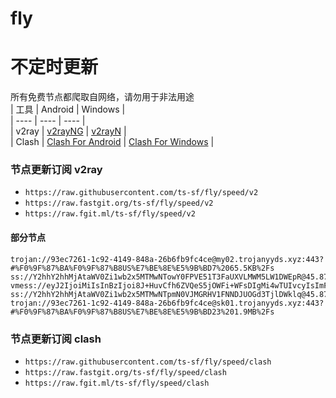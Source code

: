 # fly
# 不定时更新
所有免费节点都爬取自网络，请勿用于非法用途  
|  工具  | Android  | Windows  |  
|  ----  | ----   | ----  |  
| v2ray  | [v2rayNG](https://github.com/2dust/v2rayNG/releases) | [v2rayN](https://github.com/2dust/v2rayN/releases) |  
| Clash  | [Clash For Android](https://github.com/Kr328/ClashForAndroid/releases) | [Clash For Windows](https://github.com/Fndroid/clash_for_windows_pkg/releases) | 
  
### 节点更新订阅  v2ray
- `https://raw.githubusercontent.com/ts-sf/fly/speed/v2`  
- `https://raw.fastgit.org/ts-sf/fly/speed/v2`  
- `https://raw.fgit.ml/ts-sf/fly/speed/v2`  
#### 部分节点  
``` 
trojan://93ec7261-1c92-4149-848a-26b6fb9fc4ce@my02.trojanyyds.xyz:443?#%F0%9F%87%BA%F0%9F%87%B8US%E7%BE%8E%E5%9B%BD7%2065.5KB%2Fs
ss://Y2hhY2hhMjAtaWV0Zi1wb2x5MTMwNTowY0FPVE51T3FaUXVLMWM5LW1DWEpR@45.87.154.143:1165#%E6%9C%AA%E7%9F%A5%20162.1KB%2Fs
vmess://eyJ2IjoiMiIsInBzIjoi8J+HuvCfh6ZVQeS5jOWFi+WFsDIgMi4wTUIvcyIsImFkZCI6Ijk0LjEzMS44LjMyIiwicG9ydCI6IjgwIiwiaWQiOiI1N2UzN2E3NC1iYWRjLTRiNzEtODdjNy01YjllMjA4NzliNTgiLCJhaWQiOiIwIiwic2N5IjoiYXV0byIsIm5ldCI6IndzIiwidHlwZSI6Im5vbmUiLCJob3N0IjoiaW50ZXJuZXQubGlmZS5jb20uYnkiLCJwYXRoIjoiL3ZtZXNzIiwidGxzIjoiIiwic25pIjoiIiwidGVzdF9uYW1lIjoiVUHkuYzlhYvlhbAyIn0=
ss://Y2hhY2hhMjAtaWV0Zi1wb2x5MTMwNTpmN0VJMGRHV1FNNDJUOGd3TjlDWklq@45.87.153.246:6199#%E6%9C%AA%E7%9F%A52%20262.1KB%2Fs
trojan://93ec7261-1c92-4149-848a-26b6fb9fc4ce@sk01.trojanyyds.xyz:443?#%F0%9F%87%BA%F0%9F%87%B8US%E7%BE%8E%E5%9B%BD23%201.9MB%2Fs
```
### 节点更新订阅  clash
- `https://raw.githubusercontent.com/ts-sf/fly/speed/clash`  
- `https://raw.fastgit.org/ts-sf/fly/speed/clash`  
- `https://raw.fgit.ml/ts-sf/fly/speed/clash`  


